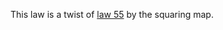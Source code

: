 This law is a twist of [law 55](https://teorth.github.io/equational_theories/implications/?55) by the squaring map.
